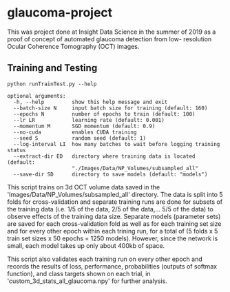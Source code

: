 # glaucoma-project

This was project done at Insight Data Science in the summer of 2019 as a proof of concept of automated glaucoma detection from low- resolution Ocular Coherence Tomography (OCT) images. 

## Training and Testing
```
python runTrainTest.py --help
```

```
optional arguments:
  -h, --help         show this help message and exit
  --batch-size N     input batch size for training (default: 160)
  --epochs N         number of epochs to train (default: 100)
  --lr LR            learning rate (default: 0.001)
  --momentum M       SGD momentum (default: 0.9)
  --no-cuda          enables CUDA training
  --seed S           random seed (default: 1)
  --log-interval LI  how many batches to wait before logging training status
  --extract-dir ED   directory where training data is located (default:
                     "./Images/Data/NP_Volumes/subsampled_all"
  --save-dir SD      directory to save models (default: "models")

```

This script trains on 3d OCT volume data saved in the 'Images/Data/NP_Volumes/subsampled_all' directory. The data is split into 5 folds for cross-validation and separate training runs are done for subsets of the training data (i.e. 1/5 of the data, 2/5 of the data,... 5/5 of the data) to observe effects of the training data size. Separate models (parameter sets) are saved for each cross-validation fold as well as for each training set size and for every other epoch within each trining run, for a total of (5 folds x 5 train set sizes x 50 epochs = 1250 models). However, since the network is small, each model takes up only about 400kb of space. 

This script also validates each training run on every other epoch and records the results of loss, performance, probabilities (outputs of softmax function), and class targets shown on each trial, in 'custom_3d_stats_all_glaucoma.npy' for further analysis. 

